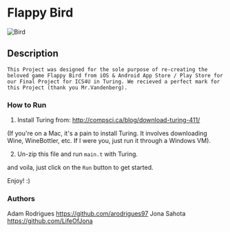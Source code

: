 # Flappy Bird
![Bird][logo]

## Description
```
This Project was designed for the sole purpose of re-creating the beloved game Flappy Bird from iOS & Android App Store / Play Store for our Final Project for ICS4U in Turing. We recieved a perfect mark for this Project (thank you Mr.Vandenberg).
```
### How to Run

1) Install Turing from: http://compsci.ca/blog/download-turing-411/

(If you're on a Mac, it's a pain to install Turing. It involves downloading Wine, WineBottler, etc. If I were you, just run it through a Windows VM).

2) Un-zip this file and run ```main.t``` with Turing.

and voila, just click on the ```Run``` button to get started.

Enjoy! :)



### Authors
Adam Rodrigues https://github.com/arodrigues97
Jona Sahota https://github.com/LifeOfJona

[logo]: https://i.gyazo.com/9a0650e3ad6474efb8c467f2b5a58c95.gif "Flappy Bird"

